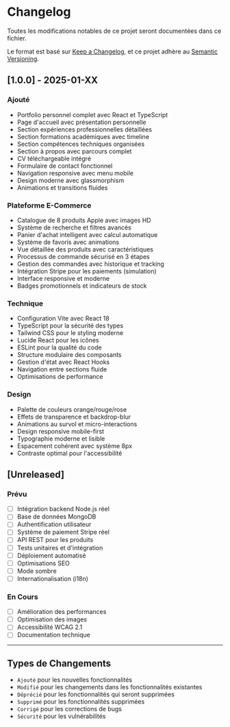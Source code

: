 # Changelog

Toutes les modifications notables de ce projet seront documentées dans ce fichier.

Le format est basé sur [Keep a Changelog](https://keepachangelog.com/fr/1.0.0/),
et ce projet adhère au [Semantic Versioning](https://semver.org/spec/v2.0.0.html).

## [1.0.0] - 2025-01-XX

### Ajouté
- Portfolio personnel complet avec React et TypeScript
- Page d'accueil avec présentation personnelle
- Section expériences professionnelles détaillées
- Section formations académiques avec timeline
- Section compétences techniques organisées
- Section à propos avec parcours complet
- CV téléchargeable intégré
- Formulaire de contact fonctionnel
- Navigation responsive avec menu mobile
- Design moderne avec glassmorphism
- Animations et transitions fluides

### Plateforme E-Commerce
- Catalogue de 8 produits Apple avec images HD
- Système de recherche et filtres avancés
- Panier d'achat intelligent avec calcul automatique
- Système de favoris avec animations
- Vue détaillée des produits avec caractéristiques
- Processus de commande sécurisé en 3 étapes
- Gestion des commandes avec historique et tracking
- Intégration Stripe pour les paiements (simulation)
- Interface responsive et moderne
- Badges promotionnels et indicateurs de stock

### Technique
- Configuration Vite avec React 18
- TypeScript pour la sécurité des types
- Tailwind CSS pour le styling moderne
- Lucide React pour les icônes
- ESLint pour la qualité du code
- Structure modulaire des composants
- Gestion d'état avec React Hooks
- Navigation entre sections fluide
- Optimisations de performance

### Design
- Palette de couleurs orange/rouge/rose
- Effets de transparence et backdrop-blur
- Animations au survol et micro-interactions
- Design responsive mobile-first
- Typographie moderne et lisible
- Espacement cohérent avec système 8px
- Contraste optimal pour l'accessibilité

## [Unreleased]

### Prévu
- [ ] Intégration backend Node.js réel
- [ ] Base de données MongoDB
- [ ] Authentification utilisateur
- [ ] Système de paiement Stripe réel
- [ ] API REST pour les produits
- [ ] Tests unitaires et d'intégration
- [ ] Déploiement automatisé
- [ ] Optimisations SEO
- [ ] Mode sombre
- [ ] Internationalisation (i18n)

### En Cours
- [ ] Amélioration des performances
- [ ] Optimisation des images
- [ ] Accessibilité WCAG 2.1
- [ ] Documentation technique

---

## Types de Changements
- `Ajouté` pour les nouvelles fonctionnalités
- `Modifié` pour les changements dans les fonctionnalités existantes
- `Déprécié` pour les fonctionnalités qui seront supprimées
- `Supprimé` pour les fonctionnalités supprimées
- `Corrigé` pour les corrections de bugs
- `Sécurité` pour les vulnérabilités